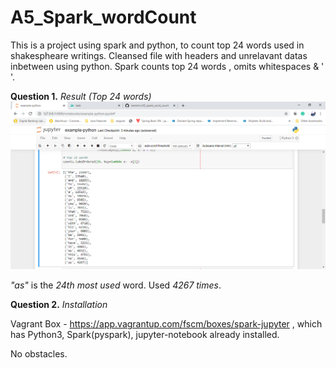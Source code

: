 # A5_Spark_wordCount

This is a project using spark and python, to count top 24 words used in shakespheare writings.
Cleansed file with headers and unrelavant datas inbetween using python.
Spark counts top 24 words , omits whitespaces & ' '.

**Question 1.**
*Result (Top 24 words)*
![result](https://github.com/iramshiv/A5_spark_word_count/blob/master/result.PNG)

*"as"* is the *24th most used* word. Used *4267 times*.

**Question 2.**
*Installation*

Vagrant Box - <https://app.vagrantup.com/fscm/boxes/spark-jupyter>  , which has Python3, Spark(pyspark), jupyter-notebook already installed.

No obstacles.

